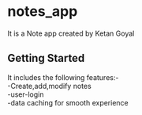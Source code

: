# notes_app

It is a Note app  created by Ketan Goyal

## Getting Started

It includes the following features:-  
  -Create,add,modify notes  
  -user-login  
  -data caching for smooth experience

